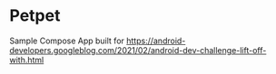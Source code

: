 Petpet
===

Sample Compose App built for https://android-developers.googleblog.com/2021/02/android-dev-challenge-lift-off-with.html
